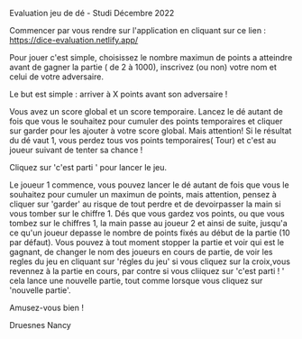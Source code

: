 Evaluation jeu de dé - Studi Décembre 2022


Commencer par vous rendre sur l'application en cliquant sur ce lien : https://dice-evaluation.netlify.app/

Pour jouer c'est simple, choisissez le nombre maximun de points a atteindre avant de gagner la partie ( de 2 à 1000), inscrivez (ou non) votre nom et celui de votre adversaire.

Le but est simple : arriver à X points avant son adversaire !

Vous avez un score global et un score temporaire.
Lancez le dé autant de fois que vous le souhaitez pour cumuler des points temporaires et cliquer sur garder pour les ajouter à votre score global.
Mais attention! Si le résultat du dé vaut 1, vous perdez tous vos points temporaires( Tour) et c'est au joueur suivant de tenter sa chance ! 

Cliquez sur 'c'est parti ' pour lancer le jeu.

Le joueur 1 commence, vous pouvez lancer le dé autant de fois que vous le souhaitez pour cumuler un maximun de points, mais attention, pensez à cliquer sur 'garder' au risque de tout perdre et de devoirpasser la main si vous tomber sur le chiffre 1.
Dés que vous gardez vos points, ou que vous tombez sur le chiffres 1, la main passe au joueur 2 et ainsi de suite, jusqu'a ce qu'un joueur depasse le nombre de points fixés au début de la partie (10 par défaut).
Vous pouvez à tout moment stopper la partie et voir qui est  le gagnant, de changer le nom des joueurs en cours de partie, de voir les regles du jeu en cliquant sur 'régles du jeu' si vous cliquez sur la croix,vous revennez à la partie en cours, par contre si vous cliiquez 
sur 'c'est parti ! ' cela lance une nouvelle partie, tout comme lorsque vous cliquez sur 'nouvelle partie'. 

Amusez-vous bien !

Druesnes Nancy
